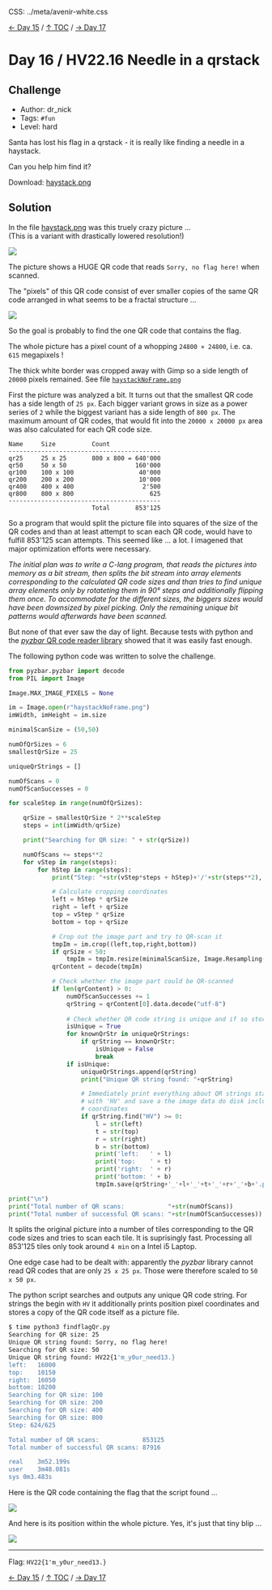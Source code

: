 CSS: ../meta/avenir-white.css

[← Day 15](../day15/) / [↑ TOC](../README.md) / [→ Day 17](../day17/)


# Day 16 / HV22.16 Needle in a qrstack



## Challenge

* Author: dr_nick
* Tags:   `#fun`
* Level:  hard

Santa has lost his flag in a qrstack - it is really like finding a needle in a
haystack.

Can you help him find it?

Download: [haystack.png](haystack.png)


## Solution

In the file [haystack.png](haystack.png) was this truely crazy picture ... \
(This is a variant with drastically lowered resolution!)

![](haystack_lowRes.png)

The picture shows a HUGE QR code that reads `Sorry, no flag here!` when scanned.

The "pixels" of this QR code consist of ever smaller copies of the same QR code
arranged in what seems to be a fractal structure ...

![](haystack_zoom.png)

So the goal is probably to find the one QR code that contains the flag.

The whole picture has a pixel count of a whopping `24800 × 24800`, i.e.
ca. `615` megapixels !

The thick white border was cropped away with Gimp so a side length of `20000`
pixels remained. See file [`haystackNoFrame.png`](haystackNoFrame.png)

First the picture was analyzed a bit. It turns out that the smallest QR code
has a side length of `25 px`. Each bigger variant grows in size as a power
series of `2` while the biggest variant has a side length of `800 px`. The
maximum amount of QR codes, that would fit into the `20000 x 20000 px` area was
also calculated for each QR code size.

```
Name     Size          Count
------------------------------------------
qr25     25 x 25       800 x 800 = 640'000
qr50     50 x 50                   160'000
qr100    100 x 100                  40'000
qr200    200 x 200                  10'000
qr400    400 x 400                   2'500
qr800    800 x 800                     625
------------------------------------------
                       Total       853'125
```

So a program that would split the picture file into squares of the size of the
QR codes and than at least attempt to scan each QR code, would have to fulfill
853'125 scan attempts. This seemed like ... a lot. I imagened that major 
optimization efforts were necessary.

_The initial plan was to write a C-lang program, that reads the pictures into
memory as a bit stream, then splits the bit stream into array elements
corresponding to the calculated QR code sizes and than tries to find unique
array elements only by rotateting them in 90° steps and additionally flipping
them once. To accommodate for the different sizes, the biggers sizes would have
been downsized by pixel picking. Only the remaining unique bit patterns would
afterwards have been scanned._

But none of that ever saw the day of light. Because tests with python and the
[_pyzbar_ QR code reader library][pyzbar] showed that it was easily fast enough.

[pyzbar]: https://pypi.org/project/pyzbar/

The following python code was written to solve the challenge.

```python
from pyzbar.pyzbar import decode
from PIL import Image

Image.MAX_IMAGE_PIXELS = None

im = Image.open(r"haystackNoFrame.png")
imWidth, imHeight = im.size

minimalScanSize = (50,50)

numOfQrSizes = 6
smallestQrSize = 25

uniqueQrStrings = []

numOfScans = 0
numOfScanSuccesses = 0

for scaleStep in range(numOfQrSizes):

    qrSize = smallestQrSize * 2**scaleStep
    steps = int(imWidth/qrSize)

    print("Searching for QR size: " + str(qrSize))

    numOfScans += steps**2
    for vStep in range(steps):
        for hStep in range(steps):
            print("Step: "+str(vStep*steps + hStep)+'/'+str(steps**2), end='\r')

            # Calculate cropping coordinates
            left = hStep * qrSize
            right = left + qrSize
            top = vStep * qrSize
            bottom = top + qrSize

            # Crop out the image part and try to QR-scan it
            tmpIm = im.crop((left,top,right,bottom))
            if qrSize < 50:
                tmpIm = tmpIm.resize(minimalScanSize, Image.Resampling(0))
            qrContent = decode(tmpIm)

            # Check whether the image part could be QR-scanned
            if len(qrContent) > 0:
                numOfScanSuccesses += 1
                qrString = qrContent[0].data.decode("utf-8")
    
                # Check whether QR code string is unique and if so store it
                isUnique = True
                for knownQrStr in uniqueQrStrings:
                    if qrString == knownQrStr:
                        isUnique = False
                        break
                if isUnique:
                    uniqueQrStrings.append(qrString)
                    print("Unique QR string found: "+qrString)

                    # Immediately print everything about QR strings starting
                    # with 'HV' and save a the image data do disk including
                    # coordinates
                    if qrString.find("HV") >= 0:
                        l = str(left)
                        t = str(top)
                        r = str(right)
                        b = str(bottom)
                        print('left:   ' + l)
                        print('top:    ' + t)
                        print('right:  ' + r)
                        print('bottom: ' + b)
                        tmpIm.save(qrString+'_'+l+'_'+t+'_'+r+'_'+b+'.png')

print("\n")
print("Total number of QR scans:            "+str(numOfScans))
print("Total number of successful QR scans: "+str(numOfScanSuccesses))
```

It splits the original picture into a number of tiles corresponding to the QR
code sizes and tries to scan each tile. It is suprisingly fast. Processing all
853'125 tiles only took around `4 min` on a Intel i5 Laptop.

One edge case had to be dealt with: apparently the _pyzbar_ library cannot read
QR codes that are only `25 x 25 px`. Those were therefore scaled to
`50 x 50 px`.

The python script searches and outputs any unique QR code string. For strings
the begin with `HV` it additionally prints position pixel coordinates and stores
a copy of the QR code itself as a picture file.

```sh
$ time python3 findflagQr.py 
Searching for QR size: 25
Unique QR string found: Sorry, no flag here!
Searching for QR size: 50
Unique QR string found: HV22{1'm_y0ur_need13.}
left:   16000
top:    10150
right:  16050
bottom: 10200
Searching for QR size: 100
Searching for QR size: 200
Searching for QR size: 400
Searching for QR size: 800
Step: 624/625

Total number of QR scans:            853125
Total number of successful QR scans: 87916

real	3m52.199s
user	3m48.081s
sys	0m3.483s
```

Here is the QR code containing the flag that the script found ...

![](HV22{1'm_y0ur_need13.}_16000_10150_16050_10200.png)

And here is its position within the whole picture. Yes, it's just that tiny
blip ...

![](flag_position_16000_10150_16050_10200_lowRes.png)

--------------------------------------------------------------------------------

Flag: `HV22{1'm_y0ur_need13.}`

[← Day 15](../day15/) / [↑ TOC](../README.md) / [→ Day 17](../day17/)
